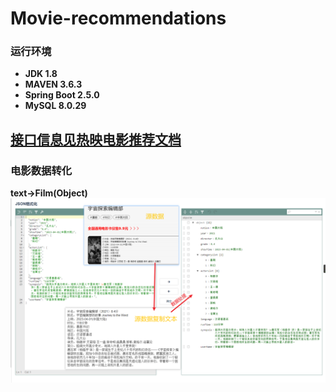 # Movie-recommendations
### 运行环境

- **JDK 1.8**
- **MAVEN 3.6.3**
- **Spring Boot 2.5.0**
- **MySQL 8.0.29**

[**接口信息见热映电影推荐文档**](热映电影推荐.md)
---
### **电影数据转化**
**text->Film(Object)**
![电影数据text->Film(Object)](img/text-Object.png)
